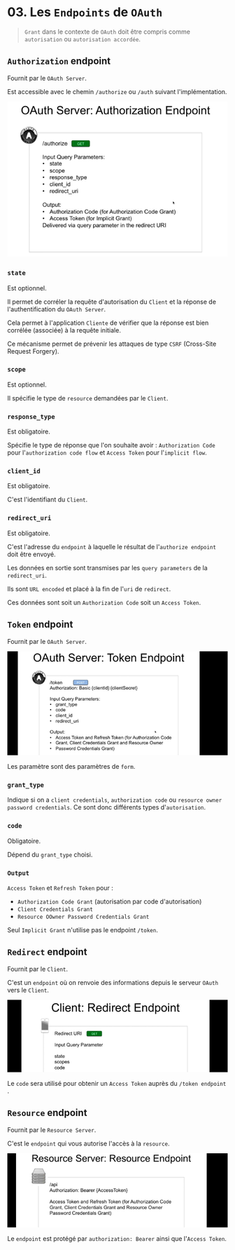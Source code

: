 # 03. Les `Endpoints` de `OAuth`

> `Grant` dans le contexte de `OAuth` doit être compris comme `autorisation` ou `autorisation accordée`.

## `Authorization` endpoint

Fournit par le `OAuth Server`.

Est accessible avec le chemin `/authorize` ou `/auth` suivant l'implémentation.

<img src="assets/authorization-endpoint-image.png" alt="authorization-endpoint-image" />

### `state` 
Est optionnel.

Il permet de corréler la requête d'autorisation du `Client` et la réponse de l'authentification du `OAuth Server`.

Cela permet à l'application `Cliente` de vérifier que la réponse est bien corrélée (associée) à la requête initiale.

Ce mécanisme permet de prévenir les attaques de type `CSRF` (Cross-Site Request Forgery).



### `scope` 

Est optionnel.

Il spécifie le type de `resource` demandées par le `Client`.



### `response_type`

Est obligatoire.

Spécifie le type de réponse que l'on souhaite avoir : `Authorization Code` pour l'`authorization code flow` et  `Access Token` pour l'`implicit flow`.



### `client_id`

Est obligatoire.

C'est l'identifiant du `Client`.



### `redirect_uri`

Est obligatoire.

C'est l'adresse du `endpoint` à laquelle le résultat de l'`authorize endpoint` doit être envoyé.

Les données en sortie sont transmises par les `query parameters` de la `redirect_uri`.

Ils sont `URL encoded` et placé à la fin de l'`uri` de `redirect`.

Ces données sont soit un `Authorization Code` soit un `Access Token`.





## `Token` endpoint

Fournit par le `OAuth Server`.

<img src="assets/token-endpoint-oauth-server.png" alt="token-endpoint-oauth-server" />

Les paramètre sont des paramètres de `form`.

### `grant_type`

Indique si on a `client credentials`, `authorization code` ou `resource owner password credentials`. Ce sont donc différents types d'`autorisation`.



### `code`

Obligatoire.

Dépend du `grant_type` choisi.



### `Output`

`Access Token` et `Refresh Token` pour :

- `Authorization Code Grant` (autorisation par code d'autorisation)
- `Client Credentials Grant`
- `Resource OOwner Password Credentials Grant`

Seul `Implicit Grant` n'utilise pas le endpoint `/token`.



## `Redirect` endpoint

Fournit par le `Client`.

C'est un `endpoint` où on renvoie des informations depuis le serveur `OAuth` vers le `Client`.

<img src="assets/redirect-endpoint-clientnfo-will-be-back.png" alt="redirect-endpoint-clientnfo-will-be-back" />

Le `code` sera utilisé pour obtenir un `Access Token` auprès du `/token endpoint` .



## `Resource` endpoint

Fournit par le `Resource Server`.

C'est le `endpoint` qui vous autorise l'accès à la `resource`.

<img src="assets/resource-endpoint-server-resource-ok.png" alt="resource-endpoint-server-resource-ok" />

Le `endpoint` est protégé par `authorization: Bearer` ainsi que l'`Access Token`.